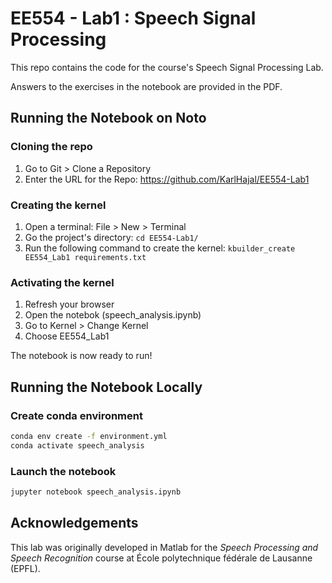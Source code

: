 # EE554 - Lab1 : Speech Signal Processing

This repo contains the code for the course's Speech Signal Processing Lab.

Answers to the exercises in the notebook are provided in the PDF.

## Running the Notebook on Noto

### Cloning the repo
1. Go to Git > Clone a Repository
2. Enter the URL for the Repo: https://github.com/KarlHajal/EE554-Lab1
   
### Creating the kernel
1. Open a terminal: File > New > Terminal
2. Go the project's directory: ```cd EE554-Lab1/```
3. Run the following command to create the kernel: ```kbuilder_create EE554_Lab1 requirements.txt```

### Activating the kernel
1. Refresh your browser
2. Open the notebok (speech_analysis.ipynb)
3. Go to Kernel > Change Kernel
4. Choose EE554_Lab1

The notebook is now ready to run!

## Running the Notebook Locally
### Create conda environment

```bash
conda env create -f environment.yml
conda activate speech_analysis
```

### Launch the notebook

```bash
jupyter notebook speech_analysis.ipynb
```

## Acknowledgements

This lab was originally developed in Matlab for the *Speech Processing and
Speech Recognition* course at École polytechnique fédérale de Lausanne (EPFL).
